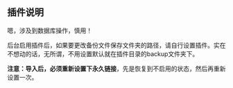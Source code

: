 ## 插件说明 ##

嗯，涉及到数据库操作，慎用！

后台启用插件后，如果要更改备份文件保存文件夹的路径，请自行设置插件。实在不想动的话，无所谓，不用设置默认就在插件目录的backup文件夹下。

**注意：**导入后，必须重新设置下**永久链接**，先是恢复到不启用的状态，然后再重新设置一次。
